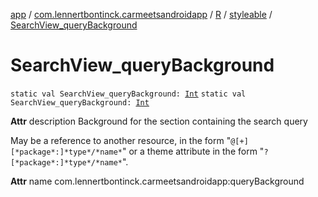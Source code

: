 [app](../../../index.md) / [com.lennertbontinck.carmeetsandroidapp](../../index.md) / [R](../index.md) / [styleable](index.md) / [SearchView_queryBackground](./-search-view_query-background.md)

# SearchView_queryBackground

`static val SearchView_queryBackground: `[`Int`](https://kotlinlang.org/api/latest/jvm/stdlib/kotlin/-int/index.html)
`static val SearchView_queryBackground: `[`Int`](https://kotlinlang.org/api/latest/jvm/stdlib/kotlin/-int/index.html)

**Attr**
description Background for the section containing the search query

May be a reference to another resource, in the form "`@[+][*package*:]*type*/*name*`" or a theme attribute in the form "`?[*package*:]*type*/*name*`".

**Attr**
name com.lennertbontinck.carmeetsandroidapp:queryBackground

